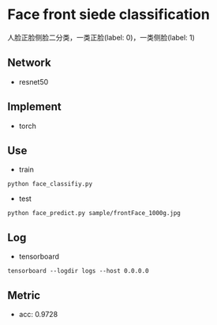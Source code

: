 # Face front siede classification
人脸正脸侧脸二分类，一类正脸(label: 0)，一类侧脸(label: 1)

## Network
* resnet50

## Implement
* torch

## Use
* train

```shell
python face_classifiy.py
```

* test

```shell
python face_predict.py sample/frontFace_1000g.jpg
```

## Log
* tensorboard

```shell
tensorboard --logdir logs --host 0.0.0.0
```

## Metric
* acc: 0.9728
